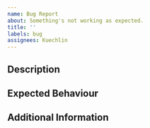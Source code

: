 ```yaml
---
name: Bug Report
about: Something's not working as expected.
title: ''
labels: bug
assignees: Kuechlin
---
```


## Description

<!-- Describe the issue that you're seeing. -->

## Expected Behaviour

<!-- What should've happened? -->

## Additional Information

<!-- (Optional) Any additional info that you think might come in handy for debugging. -->

<!-- You can provide the CodeSandbox Link to reproduce the issue -->
<!-- Use this template: https://codesandbox.io/s/mantine-data-grid-starter-orgu9m -->
